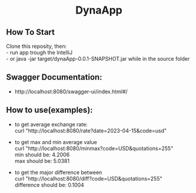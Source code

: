 <h1 align="center">DynaApp </h1>


## How To Start
  Clone this reposity, then:<br>
    - run app trough the IntelliJ<br>
    - or java -jar target/dynaApp-0.0.1-SNAPSHOT.jar while in the source folder

## Swagger Documentation:
 - http://localhost:8080/swagger-ui/index.html#/
 
## How to use(examples):
  - to get average exchange rate:<br>
  curl "http://localhost:8080/rate?date=2023-04-15&code=usd"
  
  - to get max and min average value<br>
    curl "http://localhost:8080/minmax?code=USD&quotations=255"<br>
    min should be: 4.2006<br>
    max should be: 5.0381
  
  - to get the major difference between<br>
    curl "http://localhost:8080/diff?code=USD&quotations=255"<br>
    difference should be: 0.1004
